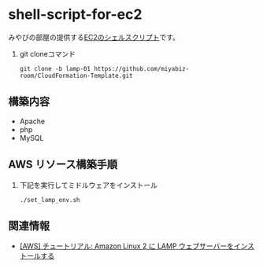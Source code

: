 # shell-script-for-ec2
みやびの部屋の提供する[EC2のシェルスクリプト](https://github.com/miyabiz-room/ShellScript-for-EC2/tree/main)です。

1.  git cloneコマンド

    ```
    git clone -b lamp-01 https://github.com/miyabiz-room/CloudFormation-Template.git
    ```

## 構築内容
  - Apache
  - php
  - MySQL

## AWS リソース構築手順
1.  下記を実行してミドルウェアをインストール

    ```
    ./set_lamp_env.sh
    ```

## 関連情報
  - [[AWS] チュートリアル: Amazon Linux 2 に LAMP ウェブサーバーをインストールする](https://docs.aws.amazon.com/ja_jp/AWSEC2/latest/UserGuide/ec2-lamp-amazon-linux-2.html)

